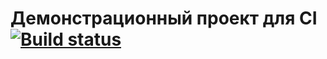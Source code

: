 # Демонстрационный проект для CI [![Build status](https://ci.appveyor.com/api/projects/status/j46r4yg7hw7b3okc?svg=true)](https://ci.appveyor.com/project/coursar/aqa-ci)
